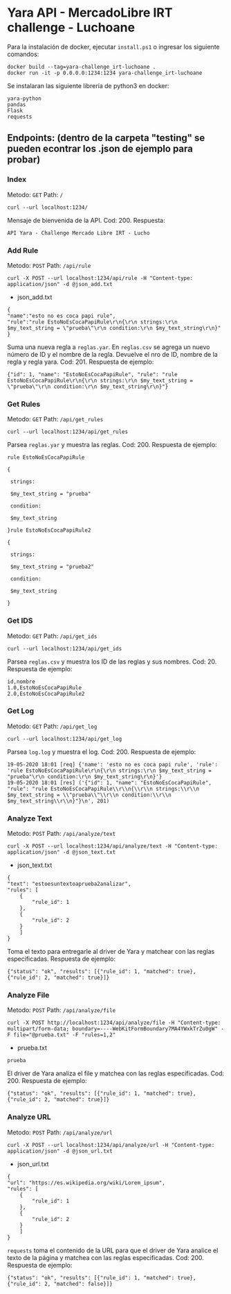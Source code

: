 # Yara API - MercadoLibre IRT challenge - Luchoane

Para la instalación de docker, ejecutar `install.ps1` o ingresar los siguiente comandos:

```
docker build --tag=yara-challenge_irt-luchoane .
docker run -it -p 0.0.0.0:1234:1234 yara-challenge_irt-luchoane
```

Se instalaran las siguiente librería de python3 en docker:

```
yara-python
pandas
Flask
requests
```


## Endpoints: (dentro de la carpeta "testing" se pueden econtrar los .json de ejemplo para probar)


### Index
Metodo: `GET`
Path: `/`


`curl --url localhost:1234/`


Mensaje de bienvenida de la API. Cod: 200. Respuesta:

```
API Yara - Challenge Mercado Libre IRT - Lucho
```


### Add Rule
Metodo: `POST`
Path: `/api/rule`


`curl -X POST --url localhost:1234/api/rule -H "Content-type: application/json" -d @json_add.txt`


- json_add.txt


```
{
"name":"esto no es coca papi rule",
"rule":"rule EstoNoEsCocaPapiRule\r\n{\r\n strings:\r\n $my_text_string = \"prueba\"\r\n condition:\r\n $my_text_string\r\n}"
}

```


Suma una nueva regla a `reglas.yar`. En `reglas.csv` se agrega un nuevo número de ID y el nombre de la regla. Devuelve el nro de ID, nombre de la regla y regla yara. Cod: 201. Respuesta de ejemplo:


```
{"id": 1, "name": "EstoNoEsCocaPapiRule", "rule": "rule EstoNoEsCocaPapiRule\r\n{\r\n strings:\r\n $my_text_string = \"prueba\"\r\n condition:\r\n $my_text_string\r\n}"}
```


### Get Rules
Metodo: `GET`
Path: `/api/get_rules`


`curl --url localhost:1234/api/get_rules`


Parsea `reglas.yar` y muestra las reglas. Cod: 200. Respuesta de ejemplo:


```
rule EstoNoEsCocaPapiRule

{

 strings:

 $my_text_string = "prueba"

 condition:

 $my_text_string

}rule EstoNoEsCocaPapiRule2

{

 strings:

 $my_text_string = "prueba2"

 condition:

 $my_text_string

}
```


### Get IDS
Metodo: `GET`
Path: `/api/get_ids`


`curl --url localhost:1234/api/get_ids`


Parsea `reglas.csv` y muestra los ID de las reglas y sus nombres. Cod: 20. Respuesta de ejemplo:


```
id,nombre
1.0,EstoNoEsCocaPapiRule
2.0,EstoNoEsCocaPapiRule2
```


### Get Log
Metodo: `GET`
Path: `/api/get_log`


`curl --url localhost:1234/api/get_log`


Parsea `log.log` y muestra el log. Cod: 200. Respuesta de ejemplo:


```
19-05-2020 18:01 [req] {'name': 'esto no es coca papi rule', 'rule': 'rule EstoNoEsCocaPapiRule\r\n{\r\n strings:\r\n $my_text_string = "prueba"\r\n condition:\r\n $my_text_string\r\n}'}
19-05-2020 18:01 [res] ('{"id": 1, "name": "EstoNoEsCocaPapiRule", "rule": "rule EstoNoEsCocaPapiRule\\r\\n{\\r\\n strings:\\r\\n $my_text_string = \\"prueba\\"\\r\\n condition:\\r\\n $my_text_string\\r\\n}"}\n', 201)
```


### Analyze Text
Metodo: `POST`
Path: `/api/analyze/text`


`curl -X POST --url localhost:1234/api/analyze/text -H "Content-type: application/json" -d @json_text.txt`


- json_text.txt


```
{
"text": "estoesuntextoaprueba2analizar",
"rules": [
	{
		"rule_id": 1
	},
	{
		"rule_id": 2
	}
	]
}

```


Toma el texto para entregarle al driver de Yara y matchear con las reglas especificadas. Respuesta de ejemplo:


`{"status": "ok", "results": [{"rule_id": 1, "matched": true}, {"rule_id": 2, "matched": true}]}`


### Analyze File
Metodo: `POST`
Path: `/api/analyze/file`


`curl -X POST http://localhost:1234/api/analyze/file -H "Content-type: multipart/form-data; boundary=----WebKitFormBoundary7MA4YWxkTrZu0gW" -F file="@prueba.txt" -F "rules=1,2"`


- prueba.txt


```
prueba
```


El driver de Yara analiza el file y matchea con las reglas especificadas. Cod: 200. Respuesta de ejemplo:


`{"status": "ok", "results": [{"rule_id": 1, "matched": true}, {"rule_id": 2, "matched": true}]}`


### Analyze URL
Metodo: `POST`
Path: `/api/analyze/url`


`curl -X POST --url localhost:1234/api/analyze/url -H "Content-type: application/json" -d @json_url.txt`


- json_url.txt


```
{
"url": "https://es.wikipedia.org/wiki/Lorem_ipsum",
"rules": [
	{
		"rule_id": 1
	},
	{
		"rule_id": 2
	}
	]
}
```


`requests` toma el contenido de la URL para que el driver de Yara analice el texto de la página y matchea con las reglas especificadas. Cod: 200. Respuesta de ejemplo:


`{"status": "ok", "results": [{"rule_id": 1, "matched": true}, {"rule_id": 2, "matched": false}]}`






























